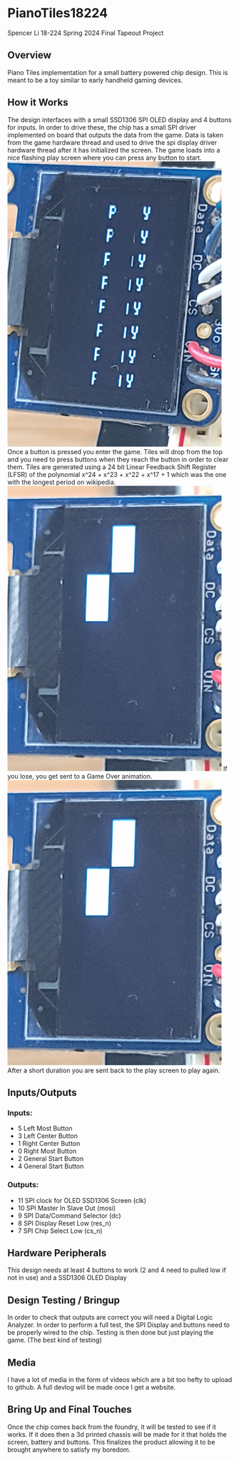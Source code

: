 # PianoTiles18224

Spencer Li
18-224 Spring 2024 Final Tapeout Project

## Overview
Piano Tiles implementation for a small battery powered chip design. This is meant to be a toy similar to early handheld gaming devices. 

## How it Works
The design interfaces with a small SSD1306 SPI OLED display and 4 buttons for inputs. In order to drive these, the chip has a small SPI driver implemented on board that outputs the data from the game. Data is taken from the game hardware thread and used to drive the spi display driver hardware thread after it has initialized the screen. The game loads into a nice flashing play screen where you can press any button to start. 
![Flashing Play Screen](image1.gif)
Once a button is pressed you enter the game. Tiles will drop from the top and you need to press buttons when they reach the button in order to clear them. Tiles are generated using a 24 bit Linear Feedback Shift Register (LFSR) of the polynomial x^24 + x^23 + x^22 + x^17 + 1 which was the one with the longest period on wikipedia. 
![Tiles Dropping During Gameplay](image2.gif)
If you lose, you get sent to a Game Over animation.
![Flashing Game Over Screen](image2.gif)
After a short duration you are sent back to the play screen to play again.

## Inputs/Outputs
### Inputs: 
- 5 Left Most Button
- 3 Left Center Button
- 1 Right Center Button
- 0 Right Most Button
- 2 General Start Button
- 4 General Start Button
### Outputs:
- 11 SPI clock for OLED SSD1306 Screen (clk)
- 10 SPI Master In Slave Out (mosi)
- 9 SPI Data/Command Selector (dc)
- 8 SPI Display Reset Low (res_n)
- 7 SPI Chip Select Low (cs_n)

## Hardware Peripherals
This design needs at least 4 buttons to work (2 and 4 need to pulled low if not in use) and a SSD1306 OLED Display

## Design Testing / Bringup
In order to check that outputs are correct you will need a Digital Logic Analyzer.
In order to perform a full test, the SPI Display and buttons need to be properly wired to the chip. Testing is then done but just playing the game. (The best kind of testing)

## Media
I have a lot of media in the form of videos which are a bit too hefty to upload to github. A full devlog will be made once I get a website.

## Bring Up and Final Touches
Once the chip comes back from the foundry, it will be tested to see if it works. If it does then a 3d printed chassis will be made for it that holds the screen, battery and buttons. This finalizes the product allowing it to be brought anywhere to satisfy my boredom.

